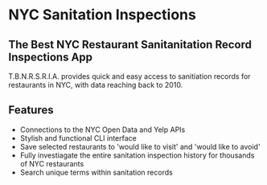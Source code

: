 # NYC Sanitation Inspections

## The Best NYC Restaurant Sanitanitation Record Inspections App

T.B.N.R.S.R.I.A. provides quick and easy access to sanitiation records for restaurants in NYC, with data reaching back to 2010. 

## Features
* Connections to the NYC Open Data and Yelp APIs 
* Stylish and functional CLI interface
* Save selected restaurants to 'would like to visit' and 'would like to avoid'
* Fully investiagate the entire sanitation inspection history for thousands of NYC restaurants
* Search unique terms within sanitation records
